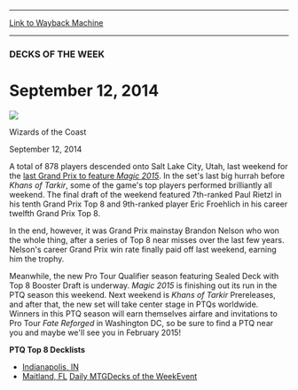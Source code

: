 
---
[Link to Wayback Machine](https://web.archive.org/web/20140915052251/http://magic.wizards.com/en/articles/archive/dotw/september-12-2014-2014-09-12)

[_metadata_:description]:- "A total of 878 players descended onto Salt Lake City, Utah, last weekend for the last Grand Prix to feature Magic 2015. In the set's last big hurrah before Khans of Tarkir, some of the game's top players performed brilliantly all weekend. The final draft of the weekend featured 7th-ranked Paul Rietzl in his tenth Grand Prix Top 8 and 9th-ranked player Eric Froehlich in his career twelfth Grand Prix Top 8."
[_metadata_:generator]:- "Drupal 7 (http://drupal.org)"
[_metadata_:node]:- "266131"
[_metadata_:publish_date]:- "2014-09-12"
[_metadata_:source]:- "div-main"
[_metadata_:title]:- "September 12, 2014"
[_metadata_:wayback_capture_timestamp]:- "2014-09-15 05:22:51"
[_metadata_:wayback_raw_url]:- "https://web.archive.org/web/20140915052251id_/http://magic.wizards.com/en/articles/archive/dotw/september-12-2014-2014-09-12"
[_metadata_:wayback_url]:- "http://magic.wizards.com/en/articles/archive/dotw/september-12-2014-2014-09-12"
---





### DECKS OF THE WEEK


September 12, 2014
==================



![](https://media.magic.wizards.com/styles/auth_small/public/images/person/wizards_authorpic_larger.jpg)

Wizards of the Coast




September 12, 2014
 










A total of 878 players descended onto Salt Lake City, Utah, last weekend for the [last Grand Prix to feature *Magic 2015*](http://magic.wizards.com/en/events/coverage/gpslc14). In the set's last big hurrah before *Khans of Tarkir*, some of the game's top players performed brilliantly all weekend. The final draft of the weekend featured 7th-ranked Paul Rietzl in his tenth Grand Prix Top 8 and 9th-ranked player Eric Froehlich in his career twelfth Grand Prix Top 8.



In the end, however, it was Grand Prix mainstay Brandon Nelson who won the whole thing, after a series of Top 8 near misses over the last few years. Nelson's career Grand Prix win rate finally paid off last weekend, earning him the trophy.



Meanwhile, the new Pro Tour Qualifier season featuring Sealed Deck with Top 8 Booster Draft is underway. *Magic 2015* is finishing out its run in the PTQ season this weekend. Next weekend is *Khans of Tarkir* Prereleases, and after that, the new set will take center stage in PTQs worldwide. Winners in this PTQ season will earn themselves airfare and invitations to Pro Tour *Fate Reforged* in Washington DC, so be sure to find a PTQ near you and maybe we'll see you in February 2015!



**PTQ Top 8 Decklists**



* [Indianapolis, IN](/node/266141)
* [Maitland, FL](/node/266136)
[Daily MTG](/en/tags/daily-mtg)[Decks of the Week](/en/tags/decks-week)[Event](/en/tags/event)





 
 




  







